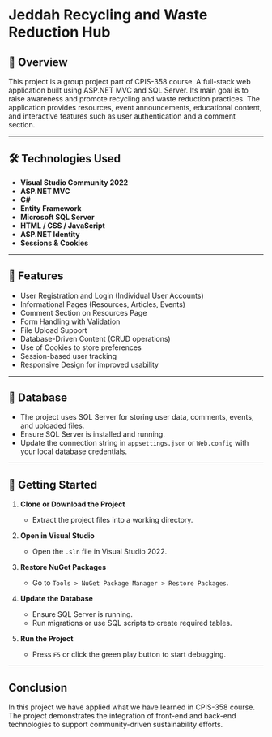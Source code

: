 # Jeddah Recycling and Waste Reduction Hub

## 📘 Overview
This project is a group project part of CPIS-358 course. A full-stack web application built using ASP.NET MVC and SQL Server. Its main goal is to raise awareness and promote recycling and waste reduction practices. The application provides resources, event announcements, educational content, and interactive features such as user authentication and a comment section.

---

## 🛠️ Technologies Used
- **Visual Studio Community 2022**
- **ASP.NET MVC**
- **C#**
- **Entity Framework**
- **Microsoft SQL Server**
- **HTML / CSS / JavaScript**
- **ASP.NET Identity**
- **Sessions & Cookies**

---

## 🔑 Features
- User Registration and Login (Individual User Accounts)
- Informational Pages (Resources, Articles, Events)
- Comment Section on Resources Page
- Form Handling with Validation
- File Upload Support
- Database-Driven Content (CRUD operations)
- Use of Cookies to store preferences
- Session-based user tracking
- Responsive Design for improved usability

---

## 💾 Database
- The project uses SQL Server for storing user data, comments, events, and uploaded files.
- Ensure SQL Server is installed and running.
- Update the connection string in `appsettings.json` or `Web.config` with your local database credentials.

---

## 🚀 Getting Started

1. **Clone or Download the Project**
   - Extract the project files into a working directory.

2. **Open in Visual Studio**
   - Open the `.sln` file in Visual Studio 2022.

3. **Restore NuGet Packages**
   - Go to `Tools > NuGet Package Manager > Restore Packages`.

4. **Update the Database**
   - Ensure SQL Server is running.
   - Run migrations or use SQL scripts to create required tables.

5. **Run the Project**
   - Press `F5` or click the green play button to start debugging.


---

## Conclusion
In this project we have applied what we have learned in CPIS-358 course. The project demonstrates the integration of front-end and back-end technologies to support community-driven sustainability efforts.






